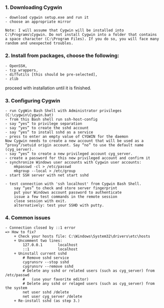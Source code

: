 ### 1. Downloading Cygwin
    - download cygwin setup.exe and run it
    - choose an appropriate mirror
`Note: I will assume that Cygwin will be installed into C:\Programs\Cygwin. Do not install Cygwin into a folder that contains a space character (C:\Program Files). If you do so, you will face many random and unexpected troubles.`

### 2. Install from packages, choose the following:
    - OpenSSH,
    - tcp_wrappers,
    - diffutils [this should be pre-selected],
    - zlib
   proceed with installation until it is finished.

### 3. Configuring Cygwin
    - run CygWin Bash Shell with Administrator privileges (C:\cygwin\Cygwin.bat)
    - from this Bash shell run ssh-host-config
    - say “yes” to privilege separation
    - say “yes” to create the sshd account
    - say “yes” to install sshd as a service
    - press to enter an empty value of CYGWIN for the daemon
    Now Cygwin needs to create a new account that will be used as a “proxy”/setuid origin account. Say “no” to use the default name (cyg_server).
    - say “yes” to create a new privileged account cyg_server.
    - create a password for this new privileged account and confirm it
    - synchronize Windows user accounts with Cygwin user accounts:
		mkpasswd -cl > /etc/passwd
		mkgroup --local > /etc/group
    - start SSH server with net start sshd

    - test connection with 'ssh localhost' from Cygwin Bash Shell.
		say “yes” to check and store server fingerprint
		put your Windows account password to authenticate
		issue a few test commands in the remote session
		close session with exit.
		alternatively: test your SSHD with putty.
		
### 4. Common issues
    - Connection closed by ::1 error
    => How to fix?
		+ Check your hosts file: C:\Windows\System32\drivers\etc\hosts
		+ Uncomment two lines:
			127.0.0.1       localhost
			::1             localhost
		+ Uninstall current sshd
			# Remove sshd service
			cygrunsrv --stop sshd
			cygrunsrv --remove sshd
			# Delete any sshd or related users (such as cyg_server) from /etc/passwd
			#   (use your favorite editor)
			# Delete any sshd or relaged users (such as cyg_server) from the system
			net user sshd /delete
			net user cyg_server /delete
		+ Re-install sshd (as step 3.)
		

